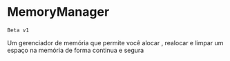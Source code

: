 # MemoryManager

```
Beta v1
```

Um gerenciador de memória que permite você alocar , realocar e limpar um espaço na memória de forma continua e segura



